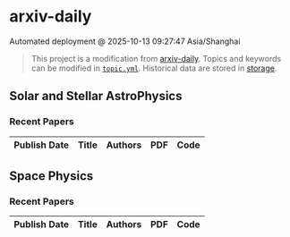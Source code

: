 # arxiv-daily
 Automated deployment @ 2025-10-13 09:27:47 Asia/Shanghai
> This project is a modification from [arxiv-daily](https://github.com/beiyuouo/arxiv-daily/). Topics and keywords can be modified in [`topic.yml`](https://github.com/pydl/arxiv-daily/blob/main/database/topic.yml).
> Historical data are stored in [storage](https://github.com/pydl/arxiv-daily/blob/main/database/storage).

## Solar and Stellar AstroPhysics

### Recent Papers
|Publish Date|Title|Authors|PDF|Code|
| :---: | :---: | :---: | :---: | :---: |

## Space Physics

### Recent Papers
|Publish Date|Title|Authors|PDF|Code|
| :---: | :---: | :---: | :---: | :---: |
